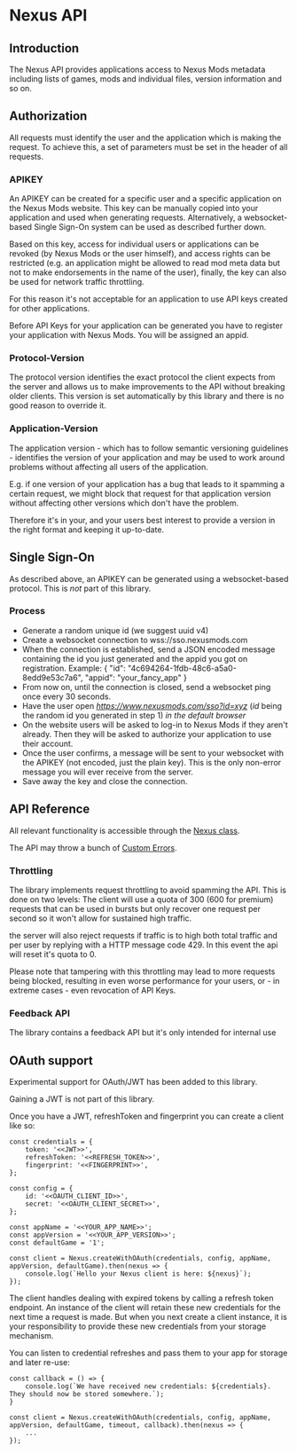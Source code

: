 # Nexus API

## Introduction

The Nexus API provides applications access to Nexus Mods metadata including lists of games, mods and individual files, version information and so on.

## Authorization

All requests must identify the user and the application which is making the request. To achieve this, a set of parameters must be set in the header of all requests.

### APIKEY

An APIKEY can be created for a specific user and a specific application on the Nexus Mods website. This key can be manually copied into your application and used when generating requests. Alternatively, a websocket-based Single Sign-On system can be used as described further down.

Based on this key, access for individual users or applications can be revoked (by Nexus Mods or the user himself), and access rights can be restricted (e.g. an application might be allowed to read mod meta data but not to make endorsements in the name of the user), finally, the key can also be used for network traffic throttling.

For this reason it's not acceptable for an application to use API keys created for other applications.

Before API Keys for your application can be generated you have to register your application with Nexus Mods. You will be assigned an appid.

### Protocol-Version

The protocol version identifies the exact protocol the client expects from the server and allows us to make improvements to the API without breaking older clients.
This version is set automatically by this library and there is no good reason to override it.

### Application-Version

The application version - which has to follow semantic versioning guidelines - identifies the version of your application and may be used to work around problems without affecting all users of the application.

E.g. if one version of your application has a bug that leads to it spamming a certain request, we might block that request for that application version without affecting other versions which don't have the problem.

Therefore it's in your, and your users best interest to provide a version in the right format and keeping it up-to-date.

## Single Sign-On

As described above, an APIKEY can be generated using a websocket-based protocol. This is *not* part of this library.

### Process

- Generate a random unique id (we suggest uuid v4)
- Create a websocket connection to wss://sso.nexusmods.com
- When the connection is established, send a JSON encoded message containing the id you just generated and the appid you got on registration.
Example: { "id": "4c694264-1fdb-48c6-a5a0-8edd9e53c7a6", "appid": "your_fancy_app" }
- From now on, until the connection is closed, send a websocket ping once every 30 seconds.
- Have the user open _https://www.nexusmods.com/sso?id=xyz_ (_id_ being the random id you generated in step 1) _in the default browser_
- On the website users will be asked to log-in to Nexus Mods if they aren't already. Then they will be asked to authorize your application to use their account.
- Once the user confirms, a message will be sent to your websocket with the APIKEY (not encoded, just the plain key). This is the only non-error message you will ever receive from the server.
- Save away the key and close the connection.

## API Reference

All relevant functionality is accessible through the [Nexus class](https://github.com/Nexus-Mods/node-nexus-api/blob/master/docs/classes/_nexus_.nexus.md).

The API may throw a bunch of [Custom Errors](https://github.com/Nexus-Mods/node-nexus-api/blob/master/docs/modules/_customerrors_.md).

### Throttling

The library implements request throttling to avoid spamming the API.
This is done on two levels: The client will use a quota of 300 (600 for premium) requests that can be used in bursts but only recover one request per second so it won't allow for sustained high traffic.

the server will also reject requests if traffic is to high both total traffic and per user by replying with a HTTP message code 429. In this event the api will reset it's quota to 0.

Please note that tampering with this throttling may lead to more requests being  blocked, resulting in even worse performance for your users, or - in extreme cases - even revocation of API Keys.

### Feedback API

The library contains a feedback API but it's only intended for internal use

## OAuth support

Experimental support for OAuth/JWT has been added to this library.

Gaining a JWT is not part of this library.

Once you have a JWT, refreshToken and fingerprint you can create a client like so:

```
const credentials = {
    token: '<<JWT>>',
    refreshToken: '<<REFRESH_TOKEN>>',
    fingerprint: '<<FINGERPRINT>>',
};

const config = {
    id: '<<OAUTH_CLIENT_ID>>',
    secret: '<<OAUTH_CLIENT_SECRET>>',
};

const appName = '<<YOUR_APP_NAME>>';
const appVersion = '<<YOUR_APP_VERSION>>';
const defaultGame = '1';

const client = Nexus.createWithOAuth(credentials, config, appName, appVersion, defaultGame).then(nexus => {
    console.log(`Hello your Nexus client is here: ${nexus}`);
});
```

The client handles dealing with expired tokens by calling a refresh token endpoint. An instance of the client will retain these new credentials for the next time a request is made. But when you next create a client instance, it is your responsibility to provide these new credentials from your storage mechanism.

You can listen to credential refreshes and pass them to your app for storage and later re-use:

```
const callback = () => {
    console.log(`We have received new credentials: ${credentials}. They should now be stored somewhere.`);
}

const client = Nexus.createWithOAuth(credentials, config, appName, appVersion, defaultGame, timeout, callback).then(nexus => {
    ...
});
```
